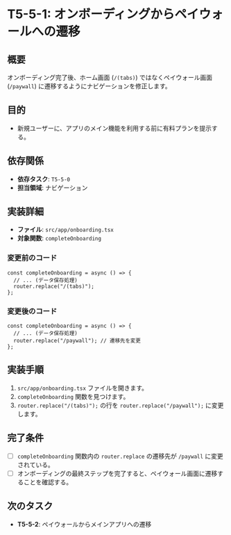 # T5-5-1: オンボーディングからペイウォールへの遷移

## 概要

オンボーディング完了後、ホーム画面 (`/(tabs)`) ではなくペイウォール画面 (`/paywall`) に遷移するようにナビゲーションを修正します。

## 目的

- 新規ユーザーに、アプリのメイン機能を利用する前に有料プランを提示する。

## 依存関係

- **依存タスク**: `T5-5-0`
- **担当領域**: ナビゲーション

## 実装詳細

- **ファイル**: `src/app/onboarding.tsx`
- **対象関数**: `completeOnboarding`

### 変更前のコード

```tsx
const completeOnboarding = async () => {
  // ... (データ保存処理)
  router.replace("/(tabs)");
};
```

### 変更後のコード

```tsx
const completeOnboarding = async () => {
  // ... (データ保存処理)
  router.replace("/paywall"); // 遷移先を変更
};
```

## 実装手順

1.  `src/app/onboarding.tsx` ファイルを開きます。
2.  `completeOnboarding` 関数を見つけます。
3.  `router.replace("/(tabs)");` の行を `router.replace("/paywall");` に変更します。

## 完了条件

- [ ] `completeOnboarding` 関数内の `router.replace` の遷移先が `/paywall` に変更されている。
- [ ] オンボーディングの最終ステップを完了すると、ペイウォール画面に遷移することを確認する。

## 次のタスク

- **T5-5-2**: ペイウォールからメインアプリへの遷移
